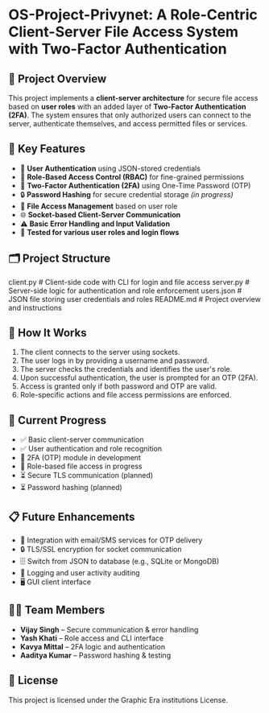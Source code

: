 # OS-Project-Privynet: A Role-Centric Client-Server File Access System with Two-Factor Authentication

## 🔐 Project Overview

This project implements a **client-server architecture** for secure file access based on **user roles** with an added layer of **Two-Factor Authentication (2FA)**. The system ensures that only authorized users can connect to the server, authenticate themselves, and access permitted files or services.

## 📌 Key Features

- 🔑 **User Authentication** using JSON-stored credentials
- 🛂 **Role-Based Access Control (RBAC)** for fine-grained permissions
- 🔐 **Two-Factor Authentication (2FA)** using One-Time Password (OTP)
- 🔒 **Password Hashing** for secure credential storage *(in progress)*
- 📁 **File Access Management** based on user role
- 🌐 **Socket-based Client-Server Communication**
- ⚠️ **Basic Error Handling and Input Validation**
- 🧪 **Tested for various user roles and login flows**

## 🗂️ Project Structure

client.py # Client-side code with CLI for login and file access
server.py # Server-side logic for authentication and role enforcement
users.json # JSON file storing user credentials and roles
README.md # Project overview and instructions


## 🔧 How It Works

1. The client connects to the server using sockets.
2. The user logs in by providing a username and password.
3. The server checks the credentials and identifies the user's role.
4. Upon successful authentication, the user is prompted for an OTP (2FA).
5. Access is granted only if both password and OTP are valid.
6. Role-specific actions and file access permissions are enforced.

## 🧪 Current Progress

- ✅ Basic client-server communication
- ✅ User authentication and role recognition
- 🚧 2FA (OTP) module in development
- 🚧 Role-based file access in progress
- ⏳ Secure TLS communication (planned)
- ⏳ Password hashing (planned)

## 📋 Future Enhancements

- 🔐 Integration with email/SMS services for OTP delivery
- 🔒 TLS/SSL encryption for socket communication
- 🗄️ Switch from JSON to database (e.g., SQLite or MongoDB)
- 🧠 Logging and user activity auditing
- 🖥️ GUI client interface

## 👨‍💻 Team Members

- **Vijay Singh** – Secure communication & error handling
- **Yash Khati** – Role access and CLI interface
- **Kavya Mittal** – 2FA logic and authentication
- **Aaditya Kumar** – Password hashing & testing

## 📃 License

This project is licensed under the Graphic Era institutions License.
